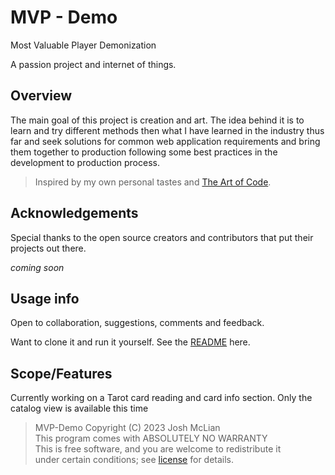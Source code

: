 # MVP - Demo


Most Valuable Player Demonization

A passion project and internet of things.

## Overview

The main goal of this project is creation and art. The idea behind it is to learn and try different methods then what I have learned in the industry thus far and seek solutions for common web application requirements and bring them together to production following some best practices in the development to production process.

> Inspired by my own personal tastes and [The Art of Code](https://www.youtube.com/watch?v=6avJHaC3C2U).

## Acknowledgements

Special thanks to the open source creators and contributors that put their projects out there.

_coming soon_

## Usage info

Open to collaboration, suggestions, comments and feedback.

Want to clone it and run it yourself. See the [README](./CONTRIBUTORS.md) here.

## Scope/Features

Currently working on a Tarot card reading and card info section. Only the catalog view is available this time


>   MVP-Demo  Copyright (C) 2023  Josh McLian  
    This program comes with ABSOLUTELY NO WARRANTY  
    This is free software, and you are welcome to redistribute it  
    under certain conditions; see [license](./LICENSE.md) for details.

